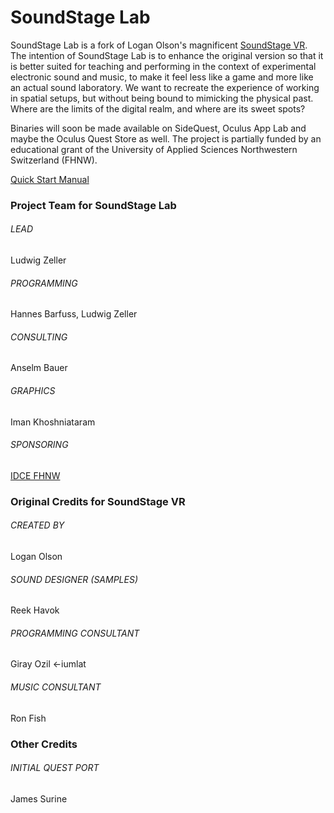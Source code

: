 # SoundStage Lab

SoundStage Lab is a fork of Logan Olson's magnificent [SoundStage VR](https://github.com/googlearchive/soundstagevr). The intention of SoundStage Lab is to enhance the original version so that it is better suited for teaching and performing in the context of experimental electronic sound and music, to make it feel less like a game and more like an actual sound laboratory. We want to recreate the experience of working in spatial setups, but without being bound to mimicking the physical past. Where are the limits of the digital realm, and where are its sweet spots? 

Binaries will soon be made available on SideQuest, Oculus App Lab and maybe the Oculus Quest Store as well. The project is partially funded by an educational grant of the University of Applied Sciences Northwestern Switzerland (FHNW).

[Quick Start Manual](https://docs.google.com/document/d/1c9vt-wW-JnW9davSZ76r35cd4dE6xtnyzHEhdrbueOE/edit?usp=sharing)


### Project Team for SoundStage Lab
###### LEAD
Ludwig Zeller

###### PROGRAMMING
Hannes Barfuss, Ludwig Zeller

###### CONSULTING
Anselm Bauer

###### GRAPHICS
Iman Khoshniataram

###### SPONSORING
[IDCE FHNW](https://www.fhnw.ch/en/about-fhnw/schools/academy-of-art-and-design/institute-digital-communication-environments)


### Original Credits for SoundStage VR
###### CREATED BY
Logan Olson

###### SOUND DESIGNER (SAMPLES)
Reek Havok

###### PROGRAMMING CONSULTANT
Giray Ozil <-iumlat

###### MUSIC CONSULTANT
Ron Fish

### Other Credits
###### INITIAL QUEST PORT 
James Surine
